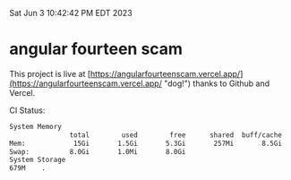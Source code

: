 Sat Jun  3 10:42:42 PM EDT 2023

# angular fourteen scam


This project is live at [https://angularfourteenscam.vercel.app/](https://angularfourteenscam.vercel.app/ "dog!") thanks to Github and Vercel.

CI Status: 

```bash
System Memory
               total        used        free      shared  buff/cache   available
Mem:            15Gi       1.5Gi       5.3Gi       257Mi       8.5Gi        13Gi
Swap:          8.0Gi       1.0Mi       8.0Gi
System Storage
679M	.
